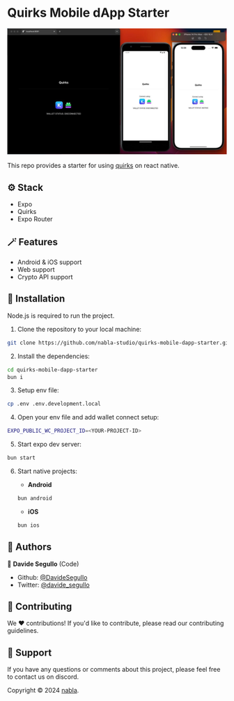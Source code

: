 # Quirks Mobile dApp Starter

![Starter preview](<./doc/hero.jpeg>)

This repo provides a starter for using [quirks](https://github.com/nabla-studio/quirks) on react native.

## ⚙️ Stack

- Expo
- Quirks
- Expo Router

## 🪄 Features

- Android & iOS support
- Web support
- Crypto API support

## 🔧 Installation

Node.js is required to run the project.

1. Clone the repository to your local machine:

```bash
git clone https://github.com/nabla-studio/quirks-mobile-dapp-starter.git
```

2. Install the dependencies:

```bash
cd quirks-mobile-dapp-starter
bun i
```

3. Setup env file:

```bash
cp .env .env.development.local
```

4. Open your env file and add wallet connect setup:

```bash
EXPO_PUBLIC_WC_PROJECT_ID=<YOUR-PROJECT-ID>
```

5. Start expo dev server:

```bash
bun start
```

6. Start native projects:

    - **Android**
    ```bash
    bun android
    ```
    - **iOS**
    ```bash
    bun ios
    ```

## 👥 Authors

👤 **Davide Segullo** (Code)

- Github: [@DavideSegullo](https://github.com/DavideSegullo)
- Twitter: [@davide_segullo](https://twitter.com/davide_segullo)

## 🎉 Contributing

We ❤️ contributions! If you'd like to contribute, please read our contributing
guidelines.

## 🙋 Support

If you have any questions or comments about this project, please feel free to
contact us on discord.

Copyright © 2024 [nabla](https://github.com/nabla-studio).
